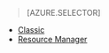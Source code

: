 > [AZURE.SELECTOR]
- [Classic](../articles/virtual-machines/virtual-machines-linux-troubleshoot-deployment-new-vm-classic.md)
- [Resource Manager](../articles/virtual-machines/virtual-machines-linux-troubleshoot-deployment-new-vm-arm.md)
